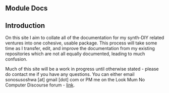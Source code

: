 ## Module Docs

## Introduction

On this site I aim to collate all of the documentation for my synth-DIY related ventures into one cohesive, usable package. This process will take some time as I transfer, edit, and improve the documentation from my existing repositories which are not all equally documented, leading to much confusion.

Much of this site will be a work in progress until otherwise stated - please do contact me if you have any questions. You can either email sonosusoshwa [at] gmail [dot] com or PM me on the Look Mum No Computer Discourse forum - [link](lookmumnocomputer.discourse.group/u/sonosus).


